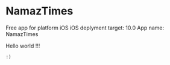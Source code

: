 # NamazTimes
Free app for platform iOS
iOS deplyment target: 10.0
App name: NamazTimes

Hello world !!!
  
    :)
